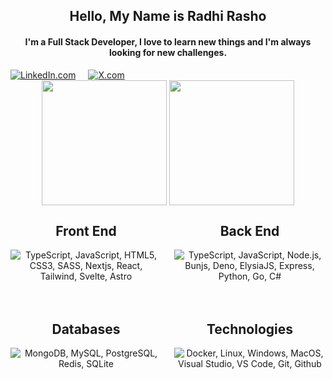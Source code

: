 <h2 align="center">Hello, My Name is Radhi Rasho</h2>

<h4 align="center">I'm a Full Stack Developer, I love to learn new things and I'm always looking for new challenges.</h4>

<div align="center">
<div style="display: flex; justify-content: between; gap: 20px;">
    <a href="https://www.linkedin.com/in/radhi-rasho">
        <img src="https://img.shields.io/badge/-LinkedIn-blue?style=for-the-badge&logo=linkedin&logoColor=white"
            alt="LinkedIn.com" />
    </a>
    <a href="https://twitter.com/RadhiRasho">
        <img src="https://img.shields.io/badge/radhi%20Rasho-black?style=for-the-badge&logo=x&logoColor=white&color=black"
            alt="X.com" />
    </a>
</div>

<div align="center" href="https://github.com/radhirasho/github-readme-stats" >
  <img height=200 align="center" src="https://github-readme-stats.vercel.app/api?username=radhirasho&theme=radical" />
  <img height=200 align="center" src="https://github-readme-stats.vercel.app/api/top-langs/?username=radhirasho&layout=donut&theme=radical" />
</div>
    
</div>

<div align="center">
    <div style="display: grid; grid-template-columns: 1fr 1fr; gap: 20px">
        <div>
            <h2 align="center">Front End</h2>
            <p align="center">
                <img src="https://skillicons.dev/icons?i=ts,js,html,css,sass,nextjs,react,tailwind,svelte,astro"
                    alt="TypeScript, JavaScript, HTML5, CSS3, SASS, Nextjs, React, Tailwind, Svelte, Astro" />
            </p>
        </div>
        <div>
            <h2 align="center">Back End</h2>
            <p align="center">
                <img src="https://skillicons.dev/icons?i=ts,js,nodejs,bun,deno,elysia,express,python,go,cs"
                    alt="TypeScript, JavaScript, Node.js, Bunjs, Deno, ElysiaJS, Express, Python, Go, C#" />
            </p>
        </div>
        <div>
            <h2 align="center">Databases</h2>
            <p align="center">
                <img src="https://skillicons.dev/icons?i=mongodb,mysql,postgresql,redis,sqlite"
                    alt="MongoDB, MySQL, PostgreSQL, Redis, SQLite" />
            </p>
        </div>
        <div>
            <h2 align="center">Technologies</h2>
            <img src="https://skillicons.dev/icons?i=docker,linux,windows,apple,visualstudio,vscode,git,github"
                alt="Docker, Linux, Windows, MacOS, Visual Studio, VS Code, Git, Github" />
        </div>
    </div>
</div>
